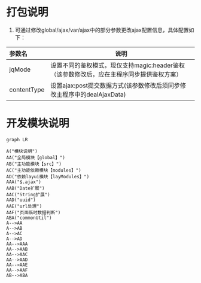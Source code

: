 # 打包说明
1. 可通过修改global/ajax/var/ajax中的部分参数更改ajax配置信息，具体配置如下：

|参数名|说明|
|:-----  |-----                           |
|jqMode|设置不同的鉴权模式，现仅支持magic:header鉴权（该参数修改后，应在主程序同步提供鉴权方案）|
|contentType|设置ajax:post提交数据方式(该参数修改后须同步修改主程序中的dealAjaxData)|

# 开发模块说明
```mermaid
graph LR

A("模块说明")
AA("全局模块【global】")
AB("主功能模块【src】")
AC("主功能依赖模块【modules】")
AD("依赖layui模块【layModules】")
AAA("$.ajax")
AAB("Date扩展")
AAC("String扩展")
AAD("uuid")
AAE("url处理")
AAF("页面临时数据判断")
ABA("commonUtil")
A-->AA
A-->AB
A-->AC
A-->AD
AA-->AAA
AA-->AAB
AA-->AAC
AA-->AAD
AA-->AAE
AA-->AAF
AB-->ABA
```